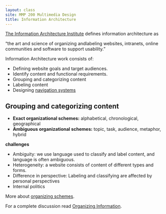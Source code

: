 ```yaml
---
layout: class
site: MMP 200 Multimedia Design
title: Information Architecture
---
```


[The Information Architecture Institute](http://iainstitute.org/) defines information architecture as

“the art and science of organizing andlabeling websites, intranets, online communities and software to support usability.”

Information Architecture work consists of:

- Defining website goals and target audiences.
- Identify content and functional requirements.
- Grouping and categorizing content
- Labeling content
- Designing [navigation systems](navigationtypesmap.jpg)
  
Grouping and categorizing content
-------------------------

  - **Exact organizational schemes:** alphabetical, chronological, geographical
  - **Ambiguous organizational schemes:** topic, task, audience, metaphor, hybrid

**challenges**
- Ambiguity: we use language used to classify and label content, and language is often ambiguous.
- Heterogeneity: a website consists of content of different types and forms.
- Difference in perspective: Labeling and classifying are affected by personal perspectives
- Internal politics

More about [organizing schemes](https://www.usability.gov/how-to-and-tools/methods/organization-schemes.html).

For a complete discussion read [Organizing Information](http://docstore.mik.ua/orelly/web2/infoarch/ch03_01.htm).
